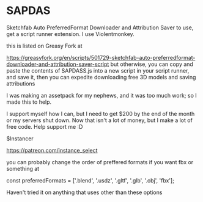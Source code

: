 # SAPDAS
Sketchfab Auto PreferredFormat Downloader and Attribution Saver
to use, get a script runner extension. I use Violentmonkey.

this is listed on Greasy Fork at 

https://greasyfork.org/en/scripts/501729-sketchfab-auto-preferredformat-downloader-and-attribution-saver-script
but otherwise, you can copy and paste the contents of SAPDASS.js into a new script in your script runner, and save it, then you can expedite downloading free 3D models and saving attributions




I was making an assetpack for my nephews, and it was too much work; so I made this to help.

I support myself how I can, but I need to get $200 by the end of the month or my servers shut down. Now that isn't a lot of money, but I make a lot of free code. Help support me :D

$Instancer

https://patreon.com/instance_select

you can probably change the order of preffered formats if you want fbx or something at

const preferredFormats = ['.blend', '.usdz', '.gltf', '.glb', '.obj', 'fbx'];

Haven't tried it on anything that uses other than these options
